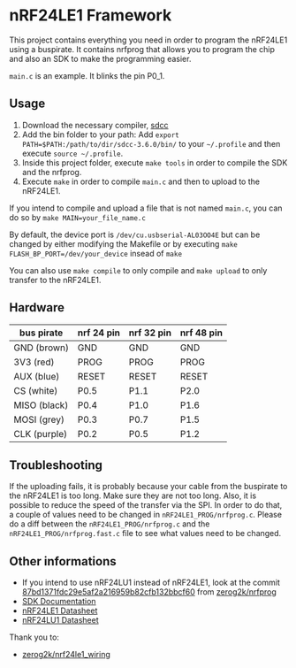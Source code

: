 # nRF24LE1 Framework

This project contains everything you need in order to program the nRF24LE1 using a buspirate. It contains nrfprog that allows you to program the chip and also an SDK to make the programming easier.

`main.c` is an example. It blinks the pin P0_1.

## Usage

1. Download the necessary compiler, [sdcc](https://sourceforge.net/projects/sdcc/files/)
2. Add the bin folder to your path: Add `export PATH=$PATH:/path/to/dir/sdcc-3.6.0/bin/` to your `~/.profile` and then execute `source ~/.profile`.
3. Inside this project folder, execute `make tools` in order to compile the SDK and the nrfprog.
4. Execute `make` in order to compile `main.c` and then to upload to the nRF24LE1.

If you intend to compile and upload a file that is not named `main.c`, you can do so by `make MAIN=your_file_name.c`

By default, the device port is `/dev/cu.usbserial-AL03OO4E` but can be changed by either modifying the Makefile or by executing  `make FLASH_BP_PORT=/dev/your_device` insead of `make`

You can also use `make compile` to only compile and `make upload` to only transfer to the nRF24LE1.

## Hardware

| bus pirate   | nrf 24 pin | nrf 32 pin | nrf 48 pin |
| ------------ | ---------- | ---------- | ---------- |
| GND (brown)  | GND        | GND        | GND        |
| 3V3 (red)    | PROG       | PROG       | PROG       |
| AUX (blue)   | RESET      | RESET      | RESET      |
| CS (white)   | P0.5       | P1.1       | P2.0       |
| MISO (black) | P0.4       | P1.0       | P1.6       |
| MOSI (grey)  | P0.3       | P0.7       | P1.5       |
| CLK (purple) | P0.2       | P0.5       | P1.2       |

## Troubleshooting

If the uploading fails, it is probably because your cable from the buspirate to the nRF24LE1 is too long. Make sure they are not too long. Also, it is possible to reduce the speed of the transfer via the SPI. In order to do that, a couple of values need to be changed in `nRF24LE1_PROG/nrfprog.c`. Please do a diff between the `nRF24LE1_PROG/nrfprog.c` and the `nRF24LE1_PROG/nrfprog.fast.c` file to see what values need to be changed.

## Other informations

- If you intend  to use nRF24LU1 instead of nRF24LE1, look at the commit [87bd1371fdc29e5af2a216959b82cfb132bbcf60](https://github.com/zerog2k/nrfprog/commit/87bd1371fdc29e5af2a216959b82cfb132bbcf60) from [zerog2k/nrfprog](https://github.com/zerog2k/nrfprog)
- [SDK Documentation](https://github.com/justind000/nrf24le1_wiring)
- [nRF24LE1 Datasheet](https://www.nordicsemi.com/kor/nordic/content_download/2443/29442/file/nRF24LE1_Product_Specification_rev1_6.pdf)
- [nRF24LU1 Datasheet](https://www.nordicsemi.com/eng/nordic/content_download/2727/34078/file/Product_Specification_nRF24LU1_v1_1.pdf)



Thank you to:

- [zerog2k/nrf24le1_wiring](https://github.com/zerog2k/nrf24le1_wiring)